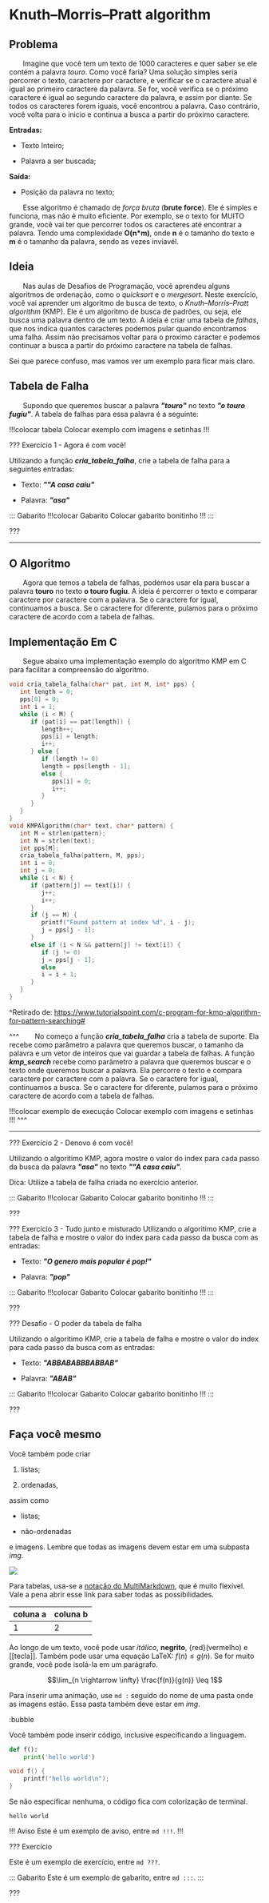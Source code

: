 Knuth–Morris–Pratt algorithm
======

Problema
---------
&nbsp;&nbsp;&nbsp;&nbsp;&nbsp;&nbsp; Imagine que você tem um texto de 1000 caracteres e quer saber se ele contém a palavra *touro*. Como você faria? Uma solução simples seria percorrer o texto, caractere por caractere, e verificar se o caractere atual é igual ao primeiro caractere da palavra. Se for, você verifica se o próximo caractere é igual ao segundo caractere da palavra, e assim por diante. Se todos os caracteres forem iguais, você encontrou a palavra. Caso contrário, você volta para o inicio e continua a busca a partir do próximo caractere.

**Entradas:**
* Texto Inteiro;

* Palavra a ser buscada;

**Saída:**
* Posição da palavra no texto;


&nbsp;&nbsp;&nbsp;&nbsp;&nbsp;&nbsp; Esse algoritmo é chamado de *força bruta* (**brute force**). Ele é simples e funciona, mas não é muito eficiente. Por exemplo, se o texto for MUITO grande, você vai ter que percorrer todos os caracteres até encontrar a palavra. Tendo uma complexidade **O(n*m)**, onde **n** é o tamanho do texto e **m** é o tamanho da palavra, sendo as vezes inviavél.



Ideia
---------

&nbsp;&nbsp;&nbsp;&nbsp;&nbsp;&nbsp; Nas aulas de Desafios de Programação, você aprendeu alguns algoritmos de ordenação, como o *quicksort* e o *mergesort*. Neste exercício, você vai aprender um algoritmo de busca de texto, o *Knuth–Morris–Pratt algorithm* (KMP). Ele é um algoritmo de busca de padrões, ou seja, ele busca uma palavra dentro de um texto. A ideia é criar uma tabela de *falhas*, que nos indica quantos caracteres podemos pular quando encontramos uma falha. Assim não precisamos voltar para o proximo caracter e podemos continuar a busca a partir do próximo caractere na tabela de falhas. 

Sei que parece confuso, mas vamos ver um exemplo para ficar mais claro.

Tabela de Falha
---------

&nbsp;&nbsp;&nbsp;&nbsp;&nbsp;&nbsp; Supondo que queremos buscar a palavra ***"touro"*** no texto ***"o touro fugiu"***. A tabela de falhas para essa palavra é a seguinte:

!!!colocar tabela
Colocar exemplo com imagens e setinhas
!!!


??? Exercício 1 - Agora é com você!

Utilizando a função ***cria_tabela_falha***, crie a tabela de falha para a seguintes entradas:

* Texto: ***""A casa caiu"***

* Palavra: ***"asa"***

::: Gabarito
!!!colocar Gabarito
Colocar gabarito bonitinho
!!!
:::

???
_______


O Algoritmo
---------

&nbsp;&nbsp;&nbsp;&nbsp;&nbsp;&nbsp; Agora que temos a tabela de falhas, podemos usar ela para buscar a palavra **touro** no texto **o touro fugiu**. A ideia é percorrer o texto  e comparar caractere por caractere com a palavra. Se o caractere for igual, continuamos a busca. Se o caractere for diferente, pulamos para o próximo caractere de acordo com a tabela de falhas.




Implementação Em C
---------

&nbsp;&nbsp;&nbsp;&nbsp;&nbsp;&nbsp; Segue abaixo uma implementação exemplo do algoritmo KMP em C para facilitar a compreensão do algoritmo.

``` c
void cria_tabela_falha(char* pat, int M, int* pps) {
   int length = 0;
   pps[0] = 0;
   int i = 1;
   while (i < M) {
      if (pat[i] == pat[length]) {
         length++;
         pps[i] = length;
         i++;
      } else {
         if (length != 0)
         length = pps[length - 1];
         else {
            pps[i] = 0;
            i++;
         }
      }
   }
}
void KMPAlgorithm(char* text, char* pattern) {
   int M = strlen(pattern);
   int N = strlen(text);
   int pps[M];
   cria_tabela_falha(pattern, M, pps);
   int i = 0;
   int j = 0;
   while (i < N) {
      if (pattern[j] == text[i]) {
         j++;
         i++;
      }
      if (j == M) {
         printf("Found pattern at index %d", i - j);
         j = pps[j - 1];
      }
      else if (i < N && pattern[j] != text[i]) {
         if (j != 0)
         j = pps[j - 1];
         else
         i = i + 1;
      }
   }
}
```

^Retirado de: https://www.tutorialspoint.com/c-program-for-kmp-algorithm-for-pattern-searching#

^^^
&nbsp;&nbsp;&nbsp;&nbsp;&nbsp;&nbsp; No começo a função ***cria_tabela_falha*** cria a tabela de suporte. Ela recebe como parâmetro a palavra que queremos buscar, o tamanho da palavra e um vetor de inteiros que vai guardar a tabela de falhas. A função ***kmp_search*** recebe como parâmetro a palavra que queremos buscar e o texto onde queremos buscar a palavra. Ela percorre o texto e compara caractere por caractere com a palavra. Se o caractere for igual, continuamos a busca. Se o caractere for diferente, pulamos para o próximo caractere de acordo com a tabela de falhas. 


!!!colocar exemplo de execução
Colocar exemplo com imagens e setinhas 
!!!
^^^

---------

??? Exercício 2 - Denovo é com você!

Utilizando o algoritimo KMP, agora mostre o valor do index para cada passo da busca da palavra ***"asa"*** no texto ***""A casa caiu"***.


Dica:
Utilize a tabela de falha criada no exercício anterior.


::: Gabarito
!!!colocar Gabarito
Colocar gabarito bonitinho
!!!
:::

???

??? Exercício 3 - Tudo junto e misturado
Utilizando o algoritimo KMP, crie a tabela de falha e mostre o valor do index para cada passo da busca com as entradas:

* Texto:  ***"O genero mais popular é pop!"***

* Palavra: ***"pop"***

::: Gabarito
!!!colocar Gabarito
Colocar gabarito bonitinho
!!!
:::

???


??? Desafio - O poder da tabela de falha

Utilizando o algoritimo KMP, crie a tabela de falha e mostre o valor do index para cada passo da busca com as entradas:

* Texto: ***"ABBABABBBABBAB"***

* Palavra: ***"ABAB"***

::: Gabarito
!!!colocar Gabarito
Colocar gabarito bonitinho
!!!
:::

???


Faça você mesmo
---------



Você também pode criar

1. listas;

2. ordenadas,

assim como

* listas;

* não-ordenadas

e imagens. Lembre que todas as imagens devem estar em uma subpasta *img*.

![](logo.png)

Para tabelas, usa-se a [notação do
MultiMarkdown](https://fletcher.github.io/MultiMarkdown-6/syntax/tables.html),
que é muito flexível. Vale a pena abrir esse link para saber todas as
possibilidades.

| coluna a | coluna b |
|----------|----------|
| 1        | 2        |

Ao longo de um texto, você pode usar *itálico*, **negrito**, {red}(vermelho) e
[[tecla]]. Também pode usar uma equação LaTeX: $f(n) \leq g(n)$. Se for muito
grande, você pode isolá-la em um parágrafo.

$$\lim_{n \rightarrow \infty} \frac{f(n)}{g(n)} \leq 1$$

Para inserir uma animação, use `md :` seguido do nome de uma pasta onde as
imagens estão. Essa pasta também deve estar em *img*.

:bubble

Você também pode inserir código, inclusive especificando a linguagem.

``` py
def f():
    print('hello world')
```

``` c
void f() {
    printf("hello world\n");
}
```

Se não especificar nenhuma, o código fica com colorização de terminal.

```
hello world
```


!!! Aviso
Este é um exemplo de aviso, entre `md !!!`.
!!!


??? Exercício

Este é um exemplo de exercício, entre `md ???`.

::: Gabarito
Este é um exemplo de gabarito, entre `md :::`.
:::

???
